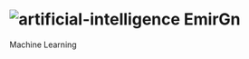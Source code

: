 # ![artificial-intelligence](https://github.com/EmirGn/aiprojectgrp/assets/115178440/48bed99d-a856-4920-ab35-a5b28ab17bfb) EmirGn
Machine Learning
